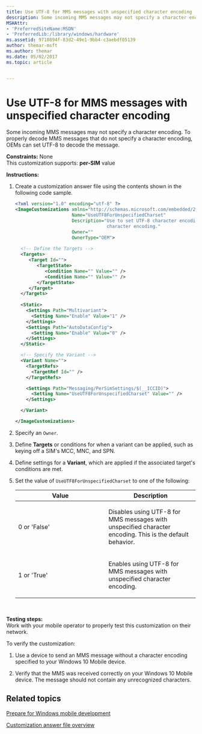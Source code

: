 ```yaml
---
title: Use UTF-8 for MMS messages with unspecified character encoding
description: Some incoming MMS messages may not specify a character encoding. To properly decode MMS messages that do not specify a character encoding, OEMs can set UTF-8 to decode the message.
MSHAttr:
- 'PreferredSiteName:MSDN'
- 'PreferredLib:/library/windows/hardware'
ms.assetid: 9710894f-83d2-49e1-9bb4-c3aebdf05139
author: themar-msft
ms.author: themar
ms.date: 05/02/2017
ms.topic: article


---
```


# Use UTF-8 for MMS messages with unspecified character encoding


Some incoming MMS messages may not specify a character encoding. To properly decode MMS messages that do not specify a character encoding, OEMs can set UTF-8 to decode the message.

<a href="" id="constraints---none"></a>**Constraints:** None  
This customization supports: **per-SIM** value

<a href="" id="instructions-"></a>**Instructions:**  
1.  Create a customization answer file using the contents shown in the following code sample.

    ```XML
    <?xml version="1.0" encoding="utf-8" ?>  
    <ImageCustomizations xmlns="http://schemas.microsoft.com/embedded/2004/10/ImageUpdate"  
                         Name="UseUTF8ForUnspecifiedCharset"  
                         Description="Use to set UTF-8 character encoding to decode incoming MMS messages that do not have a specified 
                                      character encoding."  
                         Owner=""  
                         OwnerType="OEM"> 
      
      <!-- Define the Targets --> 
      <Targets>
         <Target Id="">
            <TargetState>
               <Condition Name="" Value="" />
               <Condition Name="" Value="" />
            </TargetState>
         </Target>
      </Targets>
      
      <Static>
        <Settings Path="Multivariant">
          <Setting Name="Enable" Value="1" />
        </Settings>
        <Settings Path="AutoDataConfig">
          <Setting Name="Enable" Value="0" />
        </Settings>
      </Static>

      <!-- Specify the Variant -->
      <Variant Name=""> 
        <TargetRefs>
          <TargetRef Id="" /> 
        </TargetRefs>

        <Settings Path="Messaging/PerSimSettings/$(__ICCID)">  
          <Setting Name="UseUTF8ForUnspecifiedCharset" Value="" />        
        </Settings>  

      </Variant>

    </ImageCustomizations>
    ```

2.  Specify an `Owner`.

3.  Define **Targets** or conditions for when a variant can be applied, such as keying off a SIM's MCC, MNC, and SPN.

4.  Define settings for a **Variant**, which are applied if the associated target's conditions are met.

5.  Set the value of `UseUTF8ForUnspecifiedCharset` to one of the following:

    <table>
    <colgroup>
    <col width="50%" />
    <col width="50%" />
    </colgroup>
    <thead>
    <tr class="header">
    <th>Value</th>
    <th>Description</th>
    </tr>
    </thead>
    <tbody>
    <tr class="odd">
    <td><p>0 or 'False'</p></td>
    <td><p>Disables using UTF-8 for MMS messages with unspecified character encoding. This is the default behavior.</p></td>
    </tr>
    <tr class="even">
    <td><p>1 or 'True'</p></td>
    <td><p>Enables using UTF-8 for MMS messages with unspecified character encoding.</p></td>
    </tr>
    </tbody>
    </table>

     

<a href="" id="testing-steps-"></a>**Testing steps:**  
Work with your mobile operator to properly test this customization on their network.

To verify the customization:

1.  Use a device to send an MMS message without a character encoding specified to your Windows 10 Mobile device.

2.  Verify that the MMS was received correctly on your Windows 10 Mobile device. The message should not contain any unrecognized characters.

## Related topics

[Prepare for Windows mobile development](https://docs.microsoft.com/en-us/windows-hardware/manufacture/mobile/preparing-for-windows-mobile-development)

[Customization answer file overview](https://docs.microsoft.com/en-us/windows-hardware/customize/mobile/mcsf/customization-answer-file)

